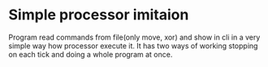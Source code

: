 # Simple processor imitaion
Program read commands from file(only move, xor) and show in cli in a very simple way how processor execute it. It has two ways of working stopping on each tick and doing a whole program at once.
